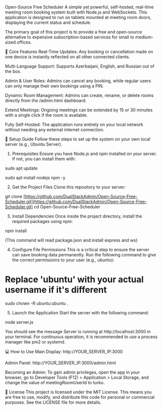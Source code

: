 Open-Source Free Scheduler
A simple yet powerful, self-hosted, real-time meeting room booking system built with Node.js and WebSockets. This application is designed to run on tablets mounted at meeting room doors, displaying the current status and schedule.

The primary goal of this project is to provide a free and open-source alternative to expensive subscription-based services for small to medium-sized offices.

🚀 Core Features
Real-Time Updates: Any booking or cancellation made on one device is instantly reflected on all other connected clients.

Multi-Language Support: Supports Azerbaijani, English, and Russian out of the box.

Admin & User Roles: Admins can cancel any booking, while regular users can only manage their own bookings using a PIN.

Dynamic Room Management: Admins can create, rename, or delete rooms directly from the /admin.html dashboard.

Extend Meetings: Ongoing meetings can be extended by 15 or 30 minutes with a single click if the room is available.

Fully Self-Hosted: The application runs entirely on your local network without needing any external internet connection.

🔧 Setup Guide
Follow these steps to set up the system on your own local server (e.g., Ubuntu Server).

1. Prerequisites
Ensure you have Node.js and npm installed on your server. If not, you can install them with:

sudo apt update

sudo apt install nodejs npm -y

2. Get the Project Files
Clone this repository to your server:

git clone [https://github.com/DualStackAdmin/Open-Source-Free-Scheduler.git](https://github.com/DualStackAdmin/Open-Source-Free-Scheduler.git)
cd Open-Source-Free-Scheduler

3. Install Dependencies
Once inside the project directory, install the required packages using npm:

npm install

(This command will read package.json and install express and ws)

4. Configure File Permissions
This is a critical step to ensure the server can save booking data permanently. Run the following command to give the correct permissions to your user (e.g., ubuntu):

# Replace 'ubuntu' with your actual username if it's different
sudo chown -R ubuntu:ubuntu .

5. Launch the Application
Start the server with the following command:

node server.js

You should see the message Server is running at http://localhost:3000 in your terminal. For continuous operation, it is recommended to use a process manager like pm2 or systemd.

💻 How to Use
Main Display: http://YOUR_SERVER_IP:3000

Admin Panel: http://YOUR_SERVER_IP:3000/admin.html

Becoming an Admin: To gain admin privileges, open the app in your browser, go to Developer Tools (F12) > Application > Local Storage, and change the value of meetingRoomUserId to turko.

📄 License
This project is licensed under the MIT License. This means you are free to use, modify, and distribute this code for personal or commercial purposes. See the LICENSE file for more details.

